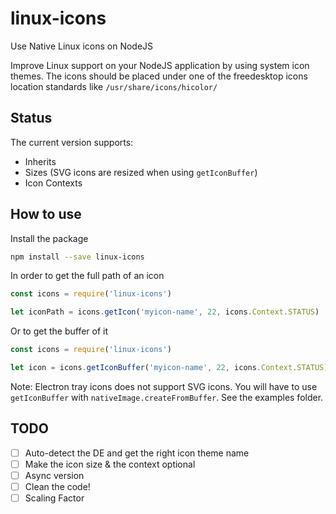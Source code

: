 # linux-icons

Use Native Linux icons on NodeJS


Improve Linux support on your NodeJS application by using system icon themes. The icons should be placed under one of the freedesktop icons location standards like `/usr/share/icons/hicolor/`

## Status

The current version supports:

- Inherits
- Sizes (SVG icons are resized when using `getIconBuffer`)
- Icon Contexts

## How to use
Install the package

```bash
npm install --save linux-icons
```

In order to get the full path of an icon

```javascript
const icons = require('linux-icons')

let iconPath = icons.getIcon('myicon-name', 22, icons.Context.STATUS)
```

Or to get the buffer of it

```javascript
const icons = require('linux-icons')

let icon = icons.getIconBuffer('myicon-name', 22, icons.Context.STATUS)
```

Note: Electron tray icons does not support SVG icons. You will have to use `getIconBuffer` with `nativeImage.createFromBuffer`. See the examples folder.


## TODO

- [ ] Auto-detect the DE and get the right icon theme name
- [ ] Make the icon size & the context optional
- [ ] Async version
- [ ] Clean the code!
- [ ] Scaling Factor
